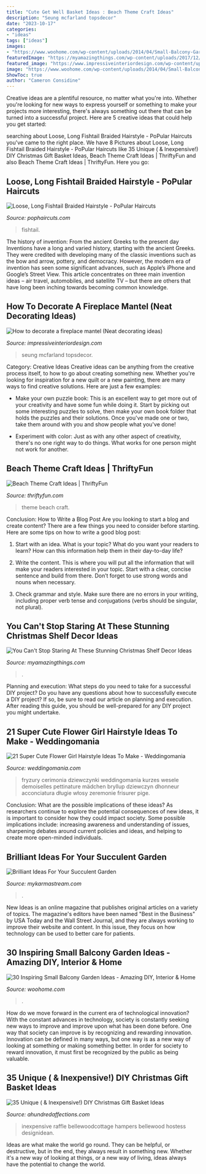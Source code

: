 ```yaml
---
title: "Cute Get Well Basket Ideas : Beach Theme Craft Ideas"
description: "Seung mcfarland topsdecor"
date: "2023-10-17"
categories:
- "ideas"
tags: ["ideas"]
images:
- "https://www.woohome.com/wp-content/uploads/2014/04/Small-Balcony-Garden-ideas-9.jpg"
featuredImage: "https://myamazingthings.com/wp-content/uploads/2017/12/christmas-shelf-decor-2-.jpg"
featured_image: "https://www.impressiveinteriordesign.com/wp-content/uploads/2020/04/A-Brooklyn-Mantel-Celebrates-Harvest-for-Thanksgiving-by-Sarah-Seung-McFarland.jpg"
image: "https://www.woohome.com/wp-content/uploads/2014/04/Small-Balcony-Garden-ideas-9.jpg"
ShowToc: true
author: "Cameron Considine"
---
```



Creative ideas are a plentiful resource, no matter what you're into. Whether you're looking for new ways to express yourself or something to make your projects more interesting, there's always something out there that can be turned into a successful project. Here are 5 creative ideas that could help you get started: 

	

		
searching about Loose, Long Fishtail Braided Hairstyle - PoPular Haircuts you've came to the right place. We have 8 Pictures about Loose, Long Fishtail Braided Hairstyle - PoPular Haircuts like 35 Unique ( &amp; Inexpensive!) DIY Christmas Gift Basket Ideas, Beach Theme Craft Ideas | ThriftyFun and also Beach Theme Craft Ideas | ThriftyFun. Here you go:
		
    
## Loose, Long Fishtail Braided Hairstyle - PoPular Haircuts

<img loading=lazy src="http://pophaircuts.com/images/2013/04/Loose-Long-Fishtail-Braided-Hairstyle.jpg" onerror="this.onerror=null;this.src='https://tse3.mm.bing.net/th?id=OIP.mgVvU3NJ99F9C1gcBmlXpgHaKh&amp;pid=15.1';" alt="Loose, Long Fishtail Braided Hairstyle - PoPular Haircuts">

_Source: pophaircuts.com_

>fishtail. 

	

The history of invention: From the ancient Greeks to the present day
Inventions have a long and varied history, starting with the ancient Greeks. They were credited with developing many of the classic inventions such as the bow and arrow, pottery, and democracy. However, the modern era of invention has seen some significant advances, such as Apple’s iPhone and Google’s Street View. This article concentrates on three main invention ideas – air travel, automobiles, and satellite TV – but there are others that have long been inching towards becoming common knowledge.

    
## How To Decorate A Fireplace Mantel (Neat Decorating Ideas)

<img loading=lazy src="https://www.impressiveinteriordesign.com/wp-content/uploads/2020/04/A-Brooklyn-Mantel-Celebrates-Harvest-for-Thanksgiving-by-Sarah-Seung-McFarland.jpg" onerror="this.onerror=null;this.src='https://tse1.mm.bing.net/th?id=OIP.oCxlMLSkn6-FftwLaPvZmwHaLJ&amp;pid=15.1';" alt="How to decorate a fireplace mantel (Neat decorating ideas)">

_Source: impressiveinteriordesign.com_

>seung mcfarland topsdecor. 

	

Category: Creative Ideas
Creative ideas can be anything from the creative process itself, to how to go about creating something new. Whether you're looking for inspiration for a new quilt or a new painting, there are many ways to find creative solutions. Here are just a few examples: 
- Make your own puzzle book: This is an excellent way to get more out of your creativity and have some fun while doing it. Start by picking out some interesting puzzles to solve, then make your own book folder that holds the puzzles and their solutions. Once you've made one or two, take them around with you and show people what you've done! 

- Experiment with color: Just as with any other aspect of creativity, there's no one right way to do things. What works for one person might not work for another.

    
## Beach Theme Craft Ideas | ThriftyFun

<img loading=lazy src="https://img.thrfun.com/img/109/823/beach_theme_x1.jpg" onerror="this.onerror=null;this.src='https://tse4.mm.bing.net/th?id=OIP.b1KeShnRnSQQ_2v-MEW-zgHaE8&amp;pid=15.1';" alt="Beach Theme Craft Ideas | ThriftyFun">

_Source: thriftyfun.com_

>theme beach craft. 

	

Conclusion: How to Write a Blog Post
Are you looking to start a blog and create content? There are a few things you need to consider before starting. Here are some tips on how to write a good blog post:
1. Start with an idea. What is your topic? What do you want your readers to learn? How can this information help them in their day-to-day life?

2. Write the content. This is where you will put all the information that will make your readers interested in your topic. Start with a clear, concise sentence and build from there. Don’t forget to use strong words and nouns when necessary.

3. Check grammar and style. Make sure there are no errors in your writing, including proper verb tense and conjugations (verbs should be singular, not plural).

    
## You Can&#039;t Stop Staring At These Stunning Christmas Shelf Decor Ideas

<img loading=lazy src="https://myamazingthings.com/wp-content/uploads/2017/12/christmas-shelf-decor-2-.jpg" onerror="this.onerror=null;this.src='https://tse3.mm.bing.net/th?id=OIP.-vVnBc_qjYp8bDKPfD22UgHaJ4&amp;pid=15.1';" alt="You Can&#039;t Stop Staring At These Stunning Christmas Shelf Decor Ideas">

_Source: myamazingthings.com_

>. 

	

Planning and execution: What steps do you need to take for a successful DIY project?
Do you have any questions about how to successfully execute a DIY project? If so, be sure to read our article on planning and execution. After reading this guide, you should be well-prepared for any DIY project you might undertake.

    
## 21 Super Cute Flower Girl Hairstyle Ideas To Make - Weddingomania

<img loading=lazy src="https://i.weddingomania.com/2016/02/21-Super-Cute-Flower-Girl-Hairstyle-Ideas-To-Make-19.jpg" onerror="this.onerror=null;this.src='https://tse2.mm.bing.net/th?id=OIP.TYlqByFVkMoQZT_Dw71PDAAAAA&amp;pid=15.1';" alt="21 Super Cute Flower Girl Hairstyle Ideas To Make - Weddingomania">

_Source: weddingomania.com_

>fryzury cerimonia dziewczynki weddingomania kurzes wesele demoiselles pettinature mädchen bryllup dziewczyn dhonneur acconciatura długie włosy zeremonie frisurer pige. 

	

Conclusion: What are the possible implications of these ideas?
As researchers continue to explore the potential consequences of new ideas, it is important to consider how they could impact society. Some possible implications include: increasing awareness and understanding of issues, sharpening debates around current policies and ideas, and helping to create more open-minded individuals.

    
## Brilliant Ideas For Your Succulent Garden

<img loading=lazy src="https://mykarmastream.com/wp-content/uploads/2018/05/succulent-garden--768x1171.jpg" onerror="this.onerror=null;this.src='https://tse2.mm.bing.net/th?id=OIP.aMmv4_q9IWUAFQB7Ds3fJwHaLS&amp;pid=15.1';" alt="Brilliant Ideas For Your Succulent Garden">

_Source: mykarmastream.com_

>. 

	

New Ideas is an online magazine that publishes original articles on a variety of topics. The magazine's editors have been named "Best in the Business" by USA Today and the Wall Street Journal, and they are always working to improve their website and content. In this issue, they focus on how technology can be used to better care for patients.

    
## 30 Inspiring Small Balcony Garden Ideas - Amazing DIY, Interior &amp; Home

<img loading=lazy src="https://www.woohome.com/wp-content/uploads/2014/04/Small-Balcony-Garden-ideas-9.jpg" onerror="this.onerror=null;this.src='https://tse1.mm.bing.net/th?id=OIP.n7y3cli80ExBxvKbEuHiqAHaLG&amp;pid=15.1';" alt="30 Inspiring Small Balcony Garden Ideas - Amazing DIY, Interior &amp; Home">

_Source: woohome.com_

>. 

	

How do we move forward in the current era of technological innovation? With the constant advances in technology, society is constantly seeking new ways to improve and improve upon what has been done before. One way that society can improve is by recognizing and rewarding innovation. Innovation can be defined in many ways, but one way is as a new way of looking at something or making something better. In order for society to reward innovation, it must first be recognized by the public as being valuable.

    
## 35 Unique ( &amp; Inexpensive!) DIY Christmas Gift Basket Ideas

<img loading=lazy src="https://ahundredaffections.com/wp-content/uploads/2020/08/IMG_0704-735x1103.jpg" onerror="this.onerror=null;this.src='https://tse1.mm.bing.net/th?id=OIP.gGPngUUhB3SUI9TGvWCSCwHaLH&amp;pid=15.1';" alt="35 Unique ( &amp; Inexpensive!) DIY Christmas Gift Basket Ideas">

_Source: ahundredaffections.com_

>inexpensive raffle bellewoodcottage hampers bellewood hostess designidean. 

	

Ideas are what make the world go round. They can be helpful, or destructive, but in the end, they always result in something new. Whether it's a new way of looking at things, or a new way of living, ideas always have the potential to change the world.

